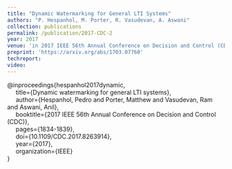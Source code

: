 ```yaml
---
title: "Dynamic Watermarking for General LTI Systems"
authors: "P. Hespanhol, M. Porter, R. Vasudevan, A. Aswani"
collection: publications
permalink: /publication/2017-CDC-2
year: 2017
venue: 'in 2017 IEEE 56th Annual Conference on Decision and Control (CDC)'
preprint: 'https://arxiv.org/abs/1703.07760'
techreport:
video:
---
```

@inproceedings{hespanhol2017dynamic,<br>
&nbsp;&nbsp;&nbsp;&nbsp;  title={Dynamic watermarking for general LTI systems},<br>
&nbsp;&nbsp;&nbsp;&nbsp;  author={Hespanhol, Pedro and Porter, Matthew and Vasudevan, Ram and Aswani, Anil},<br>
&nbsp;&nbsp;&nbsp;&nbsp;  booktitle={2017 IEEE 56th Annual Conference on Decision and Control (CDC)},<br>
&nbsp;&nbsp;&nbsp;&nbsp;  pages={1834-1839},<br>
&nbsp;&nbsp;&nbsp;&nbsp;  doi={10.1109/CDC.2017.8263914},<br>
&nbsp;&nbsp;&nbsp;&nbsp;  year={2017},<br>
&nbsp;&nbsp;&nbsp;&nbsp;  organization={IEEE}<br>
}
